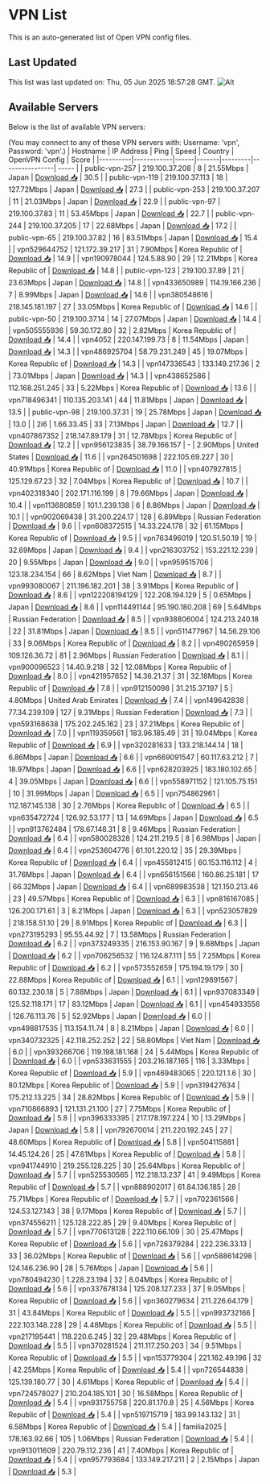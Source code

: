 # VPN List

This is an auto-generated list of Open VPN config files.

## Last Updated

This list was last updated on: Thu, 05 Jun 2025 18:57:28 GMT.
![Alt](https://repobeats.axiom.co/api/embed/186b98318ef1479477931607c1ad7d823f12451f.svg "Repobeats analytics image")

## Available Servers

Below is the list of available VPN servers:

(You may connect to any of these VPN servers with: Username: 'vpn', Password: 'vpn'.)
| Hostname | IP Address | Ping | Speed | Country | OpenVPN Config | Score |
|----------|------------|------|-------|---------|----------------| ----- |
| public-vpn-257 | 219.100.37.208 | 8 | 21.55Mbps | Japan | [Download 📥](./configs/server_0_JP.ovpn) | 30.5 |
| public-vpn-119 | 219.100.37.113 | 18 | 127.72Mbps | Japan | [Download 📥](./configs/server_1_JP.ovpn) | 27.3 |
| public-vpn-253 | 219.100.37.207 | 11 | 21.03Mbps | Japan | [Download 📥](./configs/server_2_JP.ovpn) | 22.9 |
| public-vpn-97 | 219.100.37.83 | 11 | 53.45Mbps | Japan | [Download 📥](./configs/server_3_JP.ovpn) | 22.7 |
| public-vpn-244 | 219.100.37.205 | 17 | 22.68Mbps | Japan | [Download 📥](./configs/server_4_JP.ovpn) | 17.2 |
| public-vpn-65 | 219.100.37.82 | 16 | 83.51Mbps | Japan | [Download 📥](./configs/server_5_JP.ovpn) | 15.4 |
| vpn529644752 | 121.172.39.217 | 31 | 7.90Mbps | Korea Republic of | [Download 📥](./configs/server_6_KR.ovpn) | 14.9 |
| vpn190978044 | 124.5.88.90 | 29 | 12.21Mbps | Korea Republic of | [Download 📥](./configs/server_7_KR.ovpn) | 14.8 |
| public-vpn-123 | 219.100.37.89 | 21 | 23.63Mbps | Japan | [Download 📥](./configs/server_8_JP.ovpn) | 14.8 |
| vpn433650989 | 114.19.166.236 | 7 | 8.99Mbps | Japan | [Download 📥](./configs/server_9_JP.ovpn) | 14.6 |
| vpn380548616 | 218.145.181.197 | 27 | 33.05Mbps | Korea Republic of | [Download 📥](./configs/server_10_KR.ovpn) | 14.6 |
| public-vpn-50 | 219.100.37.14 | 14 | 27.07Mbps | Japan | [Download 📥](./configs/server_11_JP.ovpn) | 14.4 |
| vpn505555936 | 59.30.172.80 | 32 | 2.82Mbps | Korea Republic of | [Download 📥](./configs/server_12_KR.ovpn) | 14.4 |
| vpn4052 | 220.147.199.73 | 8 | 11.54Mbps | Japan | [Download 📥](./configs/server_13_JP.ovpn) | 14.3 |
| vpn486925704 | 58.79.231.249 | 45 | 19.07Mbps | Korea Republic of | [Download 📥](./configs/server_14_KR.ovpn) | 14.3 |
| vpn147336543 | 133.149.217.36 | 2 | 73.01Mbps | Japan | [Download 📥](./configs/server_15_JP.ovpn) | 14.3 |
| vpn438652586 | 112.168.251.245 | 33 | 5.22Mbps | Korea Republic of | [Download 📥](./configs/server_16_KR.ovpn) | 13.6 |
| vpn718496341 | 110.135.203.141 | 44 | 11.81Mbps | Japan | [Download 📥](./configs/server_17_JP.ovpn) | 13.5 |
| public-vpn-98 | 219.100.37.31 | 19 | 25.78Mbps | Japan | [Download 📥](./configs/server_18_JP.ovpn) | 13.0 |
| 2i6 | 1.66.33.45 | 33 | 7.13Mbps | Japan | [Download 📥](./configs/server_19_JP.ovpn) | 12.7 |
| vpn407867352 | 218.147.89.179 | 31 | 12.78Mbps | Korea Republic of | [Download 📥](./configs/server_20_KR.ovpn) | 12.2 |
| vpn956123835 | 38.79.166.157 | - | 2.90Mbps | United States | [Download 📥](./configs/server_21_US.ovpn) | 11.6 |
| vpn264501698 | 222.105.69.227 | 30 | 40.91Mbps | Korea Republic of | [Download 📥](./configs/server_22_KR.ovpn) | 11.0 |
| vpn407927815 | 125.129.67.23 | 32 | 7.04Mbps | Korea Republic of | [Download 📥](./configs/server_23_KR.ovpn) | 10.7 |
| vpn402318340 | 202.171.116.199 | 8 | 79.66Mbps | Japan | [Download 📥](./configs/server_24_JP.ovpn) | 10.4 |
| vpn113680859 | 101.1.239.138 | 6 | 8.86Mbps | Japan | [Download 📥](./configs/server_25_JP.ovpn) | 10.1 |
| vpn902069438 | 31.200.224.17 | 128 | 6.89Mbps | Russian Federation | [Download 📥](./configs/server_26_RU.ovpn) | 9.6 |
| vpn608372515 | 14.33.224.178 | 32 | 61.15Mbps | Korea Republic of | [Download 📥](./configs/server_27_KR.ovpn) | 9.5 |
| vpn763496019 | 120.51.50.19 | 19 | 32.69Mbps | Japan | [Download 📥](./configs/server_28_JP.ovpn) | 9.4 |
| vpn216303752 | 153.221.12.239 | 20 | 9.55Mbps | Japan | [Download 📥](./configs/server_29_JP.ovpn) | 9.0 |
| vpn959515706 | 123.18.234.154 | 66 | 8.62Mbps | Viet Nam | [Download 📥](./configs/server_30_VN.ovpn) | 8.7 |
| vpn993080067 | 211.196.182.201 | 38 | 3.91Mbps | Korea Republic of | [Download 📥](./configs/server_31_KR.ovpn) | 8.6 |
| vpn122208194129 | 122.208.194.129 | 5 | 0.65Mbps | Japan | [Download 📥](./configs/server_32_JP.ovpn) | 8.6 |
| vpn114491144 | 95.190.180.208 | 69 | 5.64Mbps | Russian Federation | [Download 📥](./configs/server_33_RU.ovpn) | 8.5 |
| vpn938806004 | 124.213.240.18 | 22 | 31.81Mbps | Japan | [Download 📥](./configs/server_34_JP.ovpn) | 8.5 |
| vpn511477967 | 14.56.29.106 | 33 | 9.06Mbps | Korea Republic of | [Download 📥](./configs/server_35_KR.ovpn) | 8.2 |
| vpn490265959 | 109.126.36.72 | 81 | 2.96Mbps | Russian Federation | [Download 📥](./configs/server_36_RU.ovpn) | 8.1 |
| vpn900096523 | 14.40.9.218 | 32 | 12.08Mbps | Korea Republic of | [Download 📥](./configs/server_37_KR.ovpn) | 8.0 |
| vpn421957652 | 14.36.21.37 | 31 | 32.18Mbps | Korea Republic of | [Download 📥](./configs/server_38_KR.ovpn) | 7.8 |
| vpn912150098 | 31.215.37.197 | 5 | 4.80Mbps | United Arab Emirates | [Download 📥](./configs/server_39_AE.ovpn) | 7.4 |
| vpn149642838 | 77.34.239.109 | 127 | 9.31Mbps | Russian Federation | [Download 📥](./configs/server_40_RU.ovpn) | 7.3 |
| vpn593168638 | 175.202.245.162 | 23 | 37.21Mbps | Korea Republic of | [Download 📥](./configs/server_41_KR.ovpn) | 7.0 |
| vpn119359561 | 183.96.185.49 | 31 | 19.04Mbps | Korea Republic of | [Download 📥](./configs/server_42_KR.ovpn) | 6.9 |
| vpn320281633 | 133.218.144.14 | 18 | 6.86Mbps | Japan | [Download 📥](./configs/server_43_JP.ovpn) | 6.6 |
| vpn669091547 | 60.117.63.212 | 7 | 18.97Mbps | Japan | [Download 📥](./configs/server_44_JP.ovpn) | 6.6 |
| vpn628203925 | 183.180.102.65 | 4 | 39.05Mbps | Japan | [Download 📥](./configs/server_45_JP.ovpn) | 6.6 |
| vpn558971152 | 121.105.75.151 | 10 | 31.99Mbps | Japan | [Download 📥](./configs/server_46_JP.ovpn) | 6.5 |
| vpn754862961 | 112.187.145.138 | 30 | 2.76Mbps | Korea Republic of | [Download 📥](./configs/server_47_KR.ovpn) | 6.5 |
| vpn635472724 | 126.92.53.177 | 13 | 14.69Mbps | Japan | [Download 📥](./configs/server_48_JP.ovpn) | 6.5 |
| vpn913762484 | 178.67.148.31 | 8 | 9.46Mbps | Russian Federation | [Download 📥](./configs/server_49_RU.ovpn) | 6.4 |
| vpn580028328 | 124.211.219.5 | 8 | 6.98Mbps | Japan | [Download 📥](./configs/server_50_JP.ovpn) | 6.4 |
| vpn253604776 | 61.101.220.12 | 35 | 29.39Mbps | Korea Republic of | [Download 📥](./configs/server_51_KR.ovpn) | 6.4 |
| vpn455812415 | 60.153.116.112 | 4 | 31.76Mbps | Japan | [Download 📥](./configs/server_52_JP.ovpn) | 6.4 |
| vpn656151566 | 160.86.25.181 | 17 | 66.32Mbps | Japan | [Download 📥](./configs/server_53_JP.ovpn) | 6.4 |
| vpn689983538 | 121.150.213.46 | 23 | 49.57Mbps | Korea Republic of | [Download 📥](./configs/server_54_KR.ovpn) | 6.3 |
| vpn816167085 | 126.200.171.61 | 3 | 8.21Mbps | Japan | [Download 📥](./configs/server_55_JP.ovpn) | 6.3 |
| vpn523057829 | 218.158.51.10 | 29 | 8.91Mbps | Korea Republic of | [Download 📥](./configs/server_56_KR.ovpn) | 6.3 |
| vpn273195293 | 95.55.44.92 | 7 | 13.58Mbps | Russian Federation | [Download 📥](./configs/server_57_RU.ovpn) | 6.2 |
| vpn373249335 | 216.153.90.167 | 9 | 9.68Mbps | Japan | [Download 📥](./configs/server_58_JP.ovpn) | 6.2 |
| vpn706256532 | 116.124.87.111 | 55 | 7.25Mbps | Korea Republic of | [Download 📥](./configs/server_59_KR.ovpn) | 6.2 |
| vpn573552659 | 175.194.19.179 | 30 | 22.88Mbps | Korea Republic of | [Download 📥](./configs/server_60_KR.ovpn) | 6.1 |
| vpn129891567 | 60.132.230.18 | 5 | 7.88Mbps | Japan | [Download 📥](./configs/server_61_JP.ovpn) | 6.1 |
| vpn937083349 | 125.52.118.171 | 17 | 83.12Mbps | Japan | [Download 📥](./configs/server_62_JP.ovpn) | 6.1 |
| vpn454933556 | 126.76.113.76 | 5 | 52.92Mbps | Japan | [Download 📥](./configs/server_63_JP.ovpn) | 6.0 |
| vpn498817535 | 113.154.11.74 | 8 | 8.21Mbps | Japan | [Download 📥](./configs/server_64_JP.ovpn) | 6.0 |
| vpn340732325 | 42.118.252.252 | 22 | 58.80Mbps | Viet Nam | [Download 📥](./configs/server_65_VN.ovpn) | 6.0 |
| vpn393266706 | 119.198.181.168 | 24 | 5.44Mbps | Korea Republic of | [Download 📥](./configs/server_66_KR.ovpn) | 6.0 |
| vpn533631555 | 203.216.187.165 | 116 | 3.33Mbps | Korea Republic of | [Download 📥](./configs/server_67_KR.ovpn) | 5.9 |
| vpn469483065 | 220.121.1.6 | 30 | 80.12Mbps | Korea Republic of | [Download 📥](./configs/server_68_KR.ovpn) | 5.9 |
| vpn319427634 | 175.212.13.225 | 34 | 28.82Mbps | Korea Republic of | [Download 📥](./configs/server_69_KR.ovpn) | 5.9 |
| vpn710866893 | 121.131.21.100 | 27 | 7.75Mbps | Korea Republic of | [Download 📥](./configs/server_70_KR.ovpn) | 5.8 |
| vpn396333395 | 217.178.197.224 | 10 | 13.29Mbps | Japan | [Download 📥](./configs/server_71_JP.ovpn) | 5.8 |
| vpn792670014 | 211.220.192.245 | 27 | 48.60Mbps | Korea Republic of | [Download 📥](./configs/server_72_KR.ovpn) | 5.8 |
| vpn504115881 | 14.45.124.26 | 25 | 47.61Mbps | Korea Republic of | [Download 📥](./configs/server_73_KR.ovpn) | 5.8 |
| vpn941744910 | 219.255.128.225 | 30 | 25.64Mbps | Korea Republic of | [Download 📥](./configs/server_74_KR.ovpn) | 5.7 |
| vpn525530565 | 112.218.13.237 | 41 | 9.49Mbps | Korea Republic of | [Download 📥](./configs/server_75_KR.ovpn) | 5.7 |
| vpn888902017 | 61.84.136.185 | 28 | 75.71Mbps | Korea Republic of | [Download 📥](./configs/server_76_KR.ovpn) | 5.7 |
| vpn702361566 | 124.53.127.143 | 38 | 9.17Mbps | Korea Republic of | [Download 📥](./configs/server_77_KR.ovpn) | 5.7 |
| vpn374556211 | 125.128.222.85 | 29 | 9.40Mbps | Korea Republic of | [Download 📥](./configs/server_78_KR.ovpn) | 5.7 |
| vpn770613128 | 222.110.66.109 | 30 | 25.47Mbps | Korea Republic of | [Download 📥](./configs/server_79_KR.ovpn) | 5.6 |
| vpn726379284 | 222.236.33.13 | 33 | 36.02Mbps | Korea Republic of | [Download 📥](./configs/server_80_KR.ovpn) | 5.6 |
| vpn588614298 | 124.146.236.90 | 28 | 5.76Mbps | Japan | [Download 📥](./configs/server_81_JP.ovpn) | 5.6 |
| vpn780494230 | 1.228.23.194 | 32 | 8.04Mbps | Korea Republic of | [Download 📥](./configs/server_82_KR.ovpn) | 5.6 |
| vpn337678134 | 125.208.127.233 | 37 | 9.05Mbps | Korea Republic of | [Download 📥](./configs/server_83_KR.ovpn) | 5.6 |
| vpn360279634 | 211.226.64.179 | 31 | 43.84Mbps | Korea Republic of | [Download 📥](./configs/server_84_KR.ovpn) | 5.5 |
| vpn993732166 | 222.103.148.228 | 29 | 4.48Mbps | Korea Republic of | [Download 📥](./configs/server_85_KR.ovpn) | 5.5 |
| vpn217195441 | 118.220.6.245 | 32 | 29.48Mbps | Korea Republic of | [Download 📥](./configs/server_86_KR.ovpn) | 5.5 |
| vpn370281524 | 211.117.250.203 | 34 | 9.51Mbps | Korea Republic of | [Download 📥](./configs/server_87_KR.ovpn) | 5.5 |
| vpn153779304 | 221.162.49.196 | 32 | 42.25Mbps | Korea Republic of | [Download 📥](./configs/server_88_KR.ovpn) | 5.4 |
| vpn726544838 | 125.139.180.77 | 30 | 4.61Mbps | Korea Republic of | [Download 📥](./configs/server_89_KR.ovpn) | 5.4 |
| vpn724578027 | 210.204.185.101 | 30 | 16.58Mbps | Korea Republic of | [Download 📥](./configs/server_90_KR.ovpn) | 5.4 |
| vpn931755758 | 220.81.170.8 | 25 | 4.56Mbps | Korea Republic of | [Download 📥](./configs/server_91_KR.ovpn) | 5.4 |
| vpn519715719 | 183.99.143.132 | 31 | 6.58Mbps | Korea Republic of | [Download 📥](./configs/server_92_KR.ovpn) | 5.4 |
| familia2025 | 178.163.92.66 | 105 | 1.06Mbps | Russian Federation | [Download 📥](./configs/server_93_RU.ovpn) | 5.4 |
| vpn913011609 | 220.79.112.236 | 41 | 7.40Mbps | Korea Republic of | [Download 📥](./configs/server_94_KR.ovpn) | 5.4 |
| vpn957793684 | 133.149.217.211 | 2 | 2.15Mbps | Japan | [Download 📥](./configs/server_95_JP.ovpn) | 5.3 |
